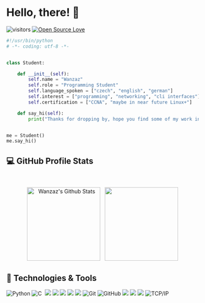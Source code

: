 # Hello, there! 👋
![visitors](https://visitor-badge.laobi.icu/badge?page_id=Wanzaz)
[![Open Source Love](https://badges.frapsoft.com/os/v1/open-source.svg?v=102)](https://github.com/ellerbrock/open-source-badge/)

```python
#!/usr/bin/python
# -*- coding: utf-8 -*-


class Student:

    def __init__(self):
        self.name = "Wanzaz"
        self.role = "Programming Student"
        self.language_spoken = ["czech", "english", "german"]
        self.interest = ["programming", "networking", "cli interfaces"]
        self.certification = ["CCNA", "maybe in near future Linux+"]

    def say_hi(self):
        print("Thanks for dropping by, hope you find some of my work interesting.")


me = Student()
me.say_hi()
```


##  💻 GitHub Profile Stats
  <br/>
  <p align="center">
    <a href="https://github.com/anuraghazra/github-readme-stats"><img alt="Wanzaz's Github Stats" src="https://github-readme-stats.vercel.app/api?username=Wanzaz&show_icons=true&count_private=true&theme=github_dark" height="192px"/></a>
  &nbsp;
	  <img src="https://github-readme-stats.vercel.app/api/top-langs?username=Wanzaz&langs_count=10&show_icons=true&locale=en&layout=compact&theme=github_dark"  height="192px"/>


## 🔧 Technologies & Tools

![Python](https://img.shields.io/badge/-Python-0077B5?style=flat&logoColor=white&logo=python)
![C](https://img.shields.io/badge/-C-05122A?style=flat&logo=C&logoColor=A8B9CC)&nbsp;
![](https://img.shields.io/badge/C++%20-%2300599C.svg?logo=c%2B%2B&logoColor=white)
![](https://img.shields.io/badge/Linux-FCC624?style=flat&logo=linux&logoColor=black)
![](https://img.shields.io/badge/Ubuntu-E95420?style=plastic&logo=ubuntu&logoColor=white)
![](https://img.shields.io/badge/VIM-%2311AB00.svg?logo=vim&logoColor=white)
![](https://img.shields.io/badge/Shell-Bash-informational?style=flat&logo=gnu-bash&logoColor=white&color=6aa6f8)
![Git](https://img.shields.io/badge/-Git-000000?style=flat&logo=git&logoColor=F05032)
![GitHub](https://img.shields.io/badge/-GitHub-000000?style=flat&logo=github&logoColor=FFFFFF)
![](https://img.shields.io/badge/Markdown-000000?style=plastic&logo=markdown&logoColor=white)
![](https://img.shields.io/badge/jetbrains-%23000000.svg?style=plastic&logo=jetbrains&logoColor=white)
![](https://img.shields.io/badge/Visual%20Studio%20Code-0078d7.svg?logo=visual-studio-code&logoColor=white)
![TCP/IP](https://img.shields.io/badge/-TCP/IP-000000?style=flat&logo=cisco&logoColor=white)


